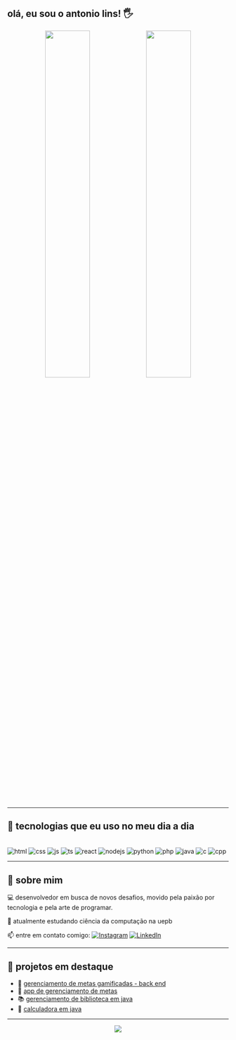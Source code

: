 ## olá, eu sou o antonio lins! 🖐️

<div align="center">
  <img src="https://github-readme-stats.vercel.app/api?username=Antonio-Lins&show_icons=true&theme=radical&title_color=F7DF1E&icon_color=61DAFB&text_color=ffffff&bg_color=0d1117" width="45%" />
  <img src="https://github-readme-stats.vercel.app/api/top-langs/?username=Antonio-Lins&layout=compact&langs_count=8&theme=radical&bg_color=0d1117&text_color=ffffff&title_color=F7DF1E" width="45%" />
</div>

---

## 🧠 tecnologias que eu uso no meu dia a dia

<div style="display: inline_block"><br/>
  <img align="center" alt="html" src="https://img.shields.io/badge/HTML5-E34F26?style=for-the-badge&logo=html5&logoColor=white"/>
  <img align="center" alt="css" src="https://img.shields.io/badge/CSS3-1572B6?style=for-the-badge&logo=css3&logoColor=white"/>
  <img align="center" alt="js" src="https://img.shields.io/badge/JavaScript-F7DF1E?style=for-the-badge&logo=javascript&logoColor=black"/>
  <img align="center" alt="ts" src="https://img.shields.io/badge/TypeScript-007ACC?style=for-the-badge&logo=typescript&logoColor=white"/>
  <img align="center" alt="react" src="https://img.shields.io/badge/React-20232A?style=for-the-badge&logo=react&logoColor=61DAFB"/>
  <img align="center" alt="nodejs" src="https://img.shields.io/badge/Node.js-43853D?style=for-the-badge&logo=node.js&logoColor=white"/>
  <img align="center" alt="python" src="https://img.shields.io/badge/Python-3776AB?style=for-the-badge&logo=python&logoColor=white"/>
  <img align="center" alt="php" src="https://img.shields.io/badge/PHP-777BB4?style=for-the-badge&logo=php&logoColor=white"/>
  <img align="center" alt="java" src="https://img.shields.io/badge/Java-007396?style=for-the-badge&logo=java&logoColor=white"/>
  <img align="center" alt="c" src="https://img.shields.io/badge/C-A8B9CC?style=for-the-badge&logo=c&logoColor=white"/>
  <img align="center" alt="cpp" src="https://img.shields.io/badge/C++-00599C?style=for-the-badge&logo=cplusplus&logoColor=white"/>
</div>

---

## 🚀 sobre mim

💻 desenvolvedor em busca de novos desafios, movido pela paixão por tecnologia e pela arte de programar.

📍 atualmente estudando ciência da computação na uepb

📫 entre em contato comigo:
[![Instagram](https://img.shields.io/badge/Instagram-E4405F?style=for-the-badge&logo=instagram&logoColor=white)](https://www.instagram.com/antonio_linsxx/)
[![LinkedIn](https://img.shields.io/badge/LinkedIn-0077B5?style=for-the-badge&logo=linkedin&logoColor=white)](https://www.linkedin.com/in/antonio-lins-766115214/)

---

## 📌 projetos em destaque

- 🎯 [gerenciamento de metas gamificadas - back end](https://github.com/Antonio-Lins/gerenciamento-de-metas-gamificadas-no-back-end)
- 📱 [app de gerenciamento de metas](https://github.com/Antonio-Lins/app-de-gerenciamento-de-metas)
- 📚 [gerenciamento de biblioteca em java](https://github.com/Antonio-Lins/gerenciamento-de-biblioteca-em-Java)
- 🧮 [calculadora em java](https://github.com/Antonio-Lins/Calculadora-em-java)

---

<div align="center">
  <img src="https://github-readme-activity-graph.cyclic.app/graph?username=Antonio-Lins&theme=react-dark&bg_color=0d1117&color=61DAFB&line=F7DF1E&point=FFFFFF&area=true&hide_border=true"/>
</div>
